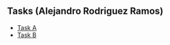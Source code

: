 ## Tasks (Alejandro Rodriguez Ramos)
- [Task A](https://alejodosr.github.io/epic-kitchens-55-action-models/task_a.md)
- [Task B](https://alejodosr.github.io/epic-kitchens-55-action-models/task_b.md)
